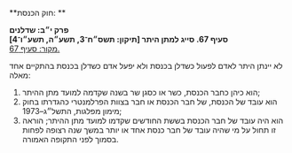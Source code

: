 **חוק הכנסת: **

**פרק י״ב: שדלנים**  
**סעיף 67. סייג למתן היתר [תיקון: תשס״ח־3, תשע״ה, תשע״ו־4]**  
[מקור: סעיף 67. ](https://he.wikisource.org/wiki/חוק_הכנסת#סעיף_67)  

לא יינתן היתר לאדם לפעול כשדלן בכנסת ולא יפעל אדם כשדלן בכנסת בהתקיים אחד מאלה:

1. הוא כיהן כחבר הכנסת, כשר או כסגן שר בשנה שקדמה למועד מתן ההיתר;
2. הוא עובד של הכנסת, של חבר הכנסת או חבר בצוות הפרלמנטרי כהגדרתו בחוק מימון מפלגות, התשל״ג–1973;
3. הוא היה עובד של חבר הכנסת בששת החודשים שקדמו למועד מתן ההיתר; הוראה זו תחול על מי שהיה עובד של חבר כנסת אחד או יותר במשך שנה רצופה לפחות בסמוך לפני התקופה האמורה.